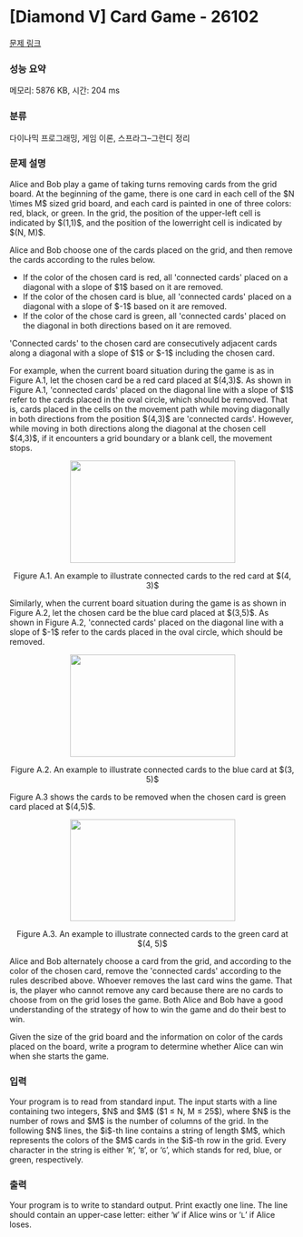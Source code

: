 # [Diamond V] Card Game - 26102 

[문제 링크](https://www.acmicpc.net/problem/26102) 

### 성능 요약

메모리: 5876 KB, 시간: 204 ms

### 분류

다이나믹 프로그래밍, 게임 이론, 스프라그–그런디 정리

### 문제 설명

<p>Alice and Bob play a game of taking turns removing cards from the grid board. At the beginning of the game, there is one card in each cell of the $N \times M$ sized grid board, and each card is painted in one of three colors: red, black, or green. In the grid, the position of the upper-left cell is indicated by $(1,1)$, and the position of the lowerright cell is indicated by $(N, M)$.</p>

<p>Alice and Bob choose one of the cards placed on the grid, and then remove the cards according to the rules below.</p>

<ul>
	<li>If the color of the chosen card is red, all 'connected cards' placed on a diagonal with a slope of $1$ based on it are removed.</li>
	<li>If the color of the chosen card is blue, all 'connected cards' placed on a diagonal with a slope of $-1$ based on it are removed.</li>
	<li>If the color of the chose card is green, all 'connected cards' placed on the diagonal in both directions based on it are removed.</li>
</ul>

<p>'Connected cards' to the chosen card are consecutively adjacent cards along a diagonal with a slope of $1$ or $-1$ including the chosen card.</p>

<p>For example, when the current board situation during the game is as in Figure A.1, let the chosen card be a red card placed at $(4,3)$. As shown in Figure A.1, 'connected cards' placed on the diagonal line with a slope of $1$ refer to the cards placed in the oval circle, which should be removed. That is, cards placed in the cells on the movement path while moving diagonally in both directions from the position $(4,3)$ are 'connected cards'. However, while moving in both directions along the diagonal at the chosen cell $(4,3)$, if it encounters a grid boundary or a blank cell, the movement stops.</p>

<p style="text-align: center;"><img alt="" src="" style="width: 291px; height: 180px;"></p>

<p style="text-align: center;">Figure A.1. An example to illustrate connected cards to the red card at $(4, 3)$</p>

<p>Similarly, when the current board situation during the game is as shown in Figure A.2, let the chosen card be the blue card placed at $(3,5)$. As shown in Figure A.2, 'connected cards' placed on the diagonal line with a slope of $-1$ refer to the cards placed in the oval circle, which should be removed.</p>

<p style="text-align: center;"><img alt="" src="" style="width: 291px; height: 180px;"></p>

<p style="text-align: center;">Figure A.2. An example to illustrate connected cards to the blue card at $(3, 5)$</p>

<p>Figure A.3 shows the cards to be removed when the chosen card is green card placed at $(4,5)$.</p>

<p style="text-align: center;"><img alt="" src="" style="width: 291px; height: 179px;"></p>

<p style="text-align: center;">Figure A.3. An example to illustrate connected cards to the green card at $(4, 5)$</p>

<p>Alice and Bob alternately choose a card from the grid, and according to the color of the chosen card, remove the 'connected cards' according to the rules described above. Whoever removes the last card wins the game. That is, the player who cannot remove any card because there are no cards to choose from on the grid loses the game. Both Alice and Bob have a good understanding of the strategy of how to win the game and do their best to win.</p>

<p>Given the size of the grid board and the information on color of the cards placed on the board, write a program to determine whether Alice can win when she starts the game.</p>

### 입력 

 <p>Your program is to read from standard input. The input starts with a line containing two integers, $N$ and $M$ ($1 ≤ N, M ≤ 25$), where $N$ is the number of rows and $M$ is the number of columns of the grid. In the following $N$ lines, the $i$-th line contains a string of length $M$, which represents the colors of the $M$ cards in the $i$-th row in the grid. Every character in the string is either ‘<code>R</code>’, ‘<code>B</code>’, or ‘<code>G</code>’, which stands for red, blue, or green, respectively.</p>

### 출력 

 <p>Your program is to write to standard output. Print exactly one line. The line should contain an upper-case letter: either ‘<code>W</code>’ if Alice wins or ‘<code>L</code>’ if Alice loses.</p>

